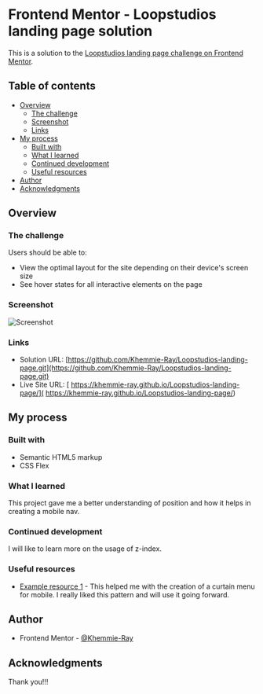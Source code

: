 # Frontend Mentor - Loopstudios landing page solution

This is a solution to the [Loopstudios landing page challenge on Frontend Mentor](https://www.frontendmentor.io/challenges/loopstudios-landing-page-N88J5Onjw). 

## Table of contents

- [Overview](#overview)
  - [The challenge](#the-challenge)
  - [Screenshot](#screenshot)
  - [Links](#links)
- [My process](#my-process)
  - [Built with](#built-with)
  - [What I learned](#what-i-learned)
  - [Continued development](#continued-development)
  - [Useful resources](#useful-resources)
- [Author](#author)
- [Acknowledgments](#acknowledgments)


## Overview

### The challenge

Users should be able to:

- View the optimal layout for the site depending on their device's screen size
- See hover states for all interactive elements on the page

### Screenshot

![Screenshot](../images/Screenshot.png)

### Links

- Solution URL: [https://github.com/Khemmie-Ray/Loopstudios-landing-page.git](https://github.com/Khemmie-Ray/Loopstudios-landing-page.git)
- Live Site URL: [ https://khemmie-ray.github.io/Loopstudios-landing-page/]( https://khemmie-ray.github.io/Loopstudios-landing-page/)

## My process

### Built with

- Semantic HTML5 markup
- CSS Flex

### What I learned

This project gave me a better understanding of position and how it helps in creating a mobile nav.

### Continued development

I will like to learn more on the usage of z-index.

### Useful resources

- [Example resource 1](https://tutorialspoint.com) - This helped me with the creation of a curtain menu for mobile. I really liked this pattern and will use it going forward.

## Author

- Frontend Mentor - [@Khemmie-Ray](https://www.frontendmentor.io/profile/Khemmie-Ray)

## Acknowledgments

Thank you!!!
